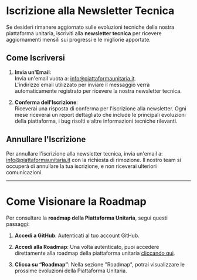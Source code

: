 # Iscrizione alla Newsletter Tecnica

Se desideri rimanere aggiornato sulle evoluzioni tecniche della nostra piattaforma unitaria, iscriviti alla **newsletter tecnica** per ricevere aggiornamenti mensili sui progressi e le migliorie apportate.

## Come Iscriversi

1. **Invia un'Email**:  
   Invia un'email vuota a: [info@piattaformaunitaria.it](mailto:info@piattaformaunitaria.it).  
   L'indirizzo email utilizzato per inviare il messaggio verrà automaticamente registrato per ricevere la nostra newsletter tecnica.

2. **Conferma dell'Iscrizione**:  
   Riceverai una risposta di conferma per l'iscrizione alla newsletter. Ogni mese riceverai un report dettagliato che include le principali evoluzioni della piattaforma, i bug risolti e altre informazioni tecniche rilevanti.

## Annullare l'Iscrizione

Per annullare l'iscrizione alla newsletter tecnica, invia un'email a: [info@piattaformaunitaria.it](mailto:info@piattaformaunitaria.it) con la richiesta di rimozione. Il nostro team si occuperà di annullare la tua iscrizione, e non riceverai ulteriori comunicazioni.

---

# Come Visionare la Roadmap

Per consultare la **roadmap della Piattaforma Unitaria**, segui questi passaggi:

1. **Accedi a GitHub**: Autenticati al tuo account GitHub.

2. **Accedi alla Roadmap**: Una volta autenticato, puoi accedere direttamente alla roadmap della piattaforma unitaria [cliccando qui](#).

3. **Clicca su “Roadmap”**: Nella sezione "Roadmap", potrai visualizzare le prossime evoluzioni della Piattaforma Unitaria.
